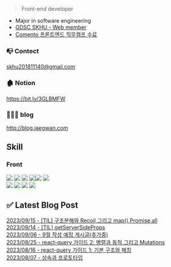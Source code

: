 
 > Front-end developer


* Major in software engineering
* <a href="https://github.com/GDSC-SKHU">GDSC SKHU - Web member</a>
* <a href="https://user-images.githubusercontent.com/50818389/208008419-a0706e72-0ee6-4ab2-957c-deed0abeded4.png">Comento 프론트엔드 직무캠프 수료</a>

### 📭 Contect 
skhu201811140@gmail.com

### 🏚 Notion
https://bit.ly/3GLBMFW

### 👨🏻‍💻 blog
http://blog.jaegwan.com

## Skill

### Front
<img src="https://img.shields.io/badge/React-9cf?style=flat-square&logo=react&logoColor=white"/>  <img src="https://img.shields.io/badge/Next.js-000?style=flat-square&logo=next.js&logoColor=white"/> <img src="https://img.shields.io/badge/javascript-yellow?style=flat-square&logo=javascript&logoColor=white"/> 
<img src="https://img.shields.io/badge/typescript-blue?style=flat-square&logo=typescript&logoColor=skyblue"/><img src="https://img.shields.io/badge/redux-white?style=flat-square&logo=redux&logoColor=purple"/>
<img src="https://img.shields.io/badge/styled_components-black?style=flat-square&logo=styledcomponents&logoColor=pink"/>
</br><img src="https://img.shields.io/badge/Spring-green?style=flat-square&logo=Spring&logoColor=white"/>
<img src="https://img.shields.io/badge/recoil-grey?style=flat-square&logo=recoil&logoColor=skyblue"/>
<img src="https://img.shields.io/badge/react_query-black?style=flat-square&logo=reactquery&logoColor=skyblue"/>
<img src="https://img.shields.io/badge/ReactNative-ccf?style=flat-square&logo=react&logoColor=white"/>
## ✅ Latest Blog Post

[2023/09/15 - [TIL] 구조분해와 Recoil,그리고 map(),Promise.all](https://kjk5.tistory.com/79) <br/>
[2023/09/14 - [TIL] getServerSideProps](https://kjk5.tistory.com/78) <br/>
[2023/09/06 - 9월 작성 예정 게시글(추가중)](https://kjk5.tistory.com/77) <br/>
[2023/08/25 - react-query 가이드 2: 병렬과 동적 그리고 Mutations](https://kjk5.tistory.com/76) <br/>
[2023/08/16 - react-query 가이드 1: 기본 구조와 패칭](https://kjk5.tistory.com/75) <br/>
[2023/08/07 - 상속과 프로토타입](https://kjk5.tistory.com/74) <br/>
